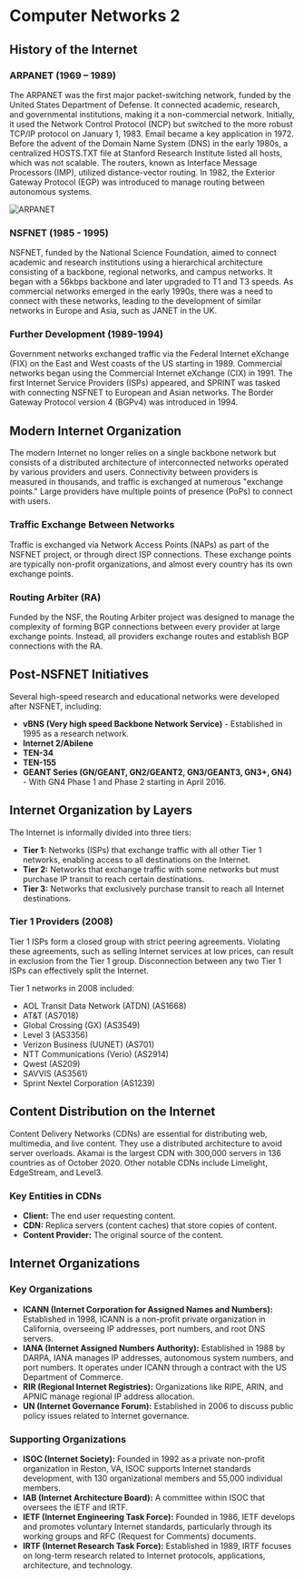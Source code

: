 # Computer Networks 2

## History of the Internet

### ARPANET (1969 – 1989)
The ARPANET was the first major packet-switching network, funded by the United States Department of Defense. It connected academic, research, and governmental institutions, making it a non-commercial network. Initially, it used the Network Control Protocol (NCP) but switched to the more robust TCP/IP protocol on January 1, 1983. Email became a key application in 1972. Before the advent of the Domain Name System (DNS) in the early 1980s, a centralized HOSTS.TXT file at Stanford Research Institute listed all hosts, which was not scalable. The routers, known as Interface Message Processors (IMP), utilized distance-vector routing. In 1982, the Exterior Gateway Protocol (EGP) was introduced to manage routing between autonomous systems.

![ARPANET](media/image_arpnet.png)

### NSFNET (1985 - 1995)
NSFNET, funded by the National Science Foundation, aimed to connect academic and research institutions using a hierarchical architecture consisting of a backbone, regional networks, and campus networks. It began with a 56kbps backbone and later upgraded to T1 and T3 speeds. As commercial networks emerged in the early 1990s, there was a need to connect with these networks, leading to the development of similar networks in Europe and Asia, such as JANET in the UK.

### Further Development (1989-1994)
Government networks exchanged traffic via the Federal Internet eXchange (FIX) on the East and West coasts of the US starting in 1989. Commercial networks began using the Commercial Internet eXchange (CIX) in 1991. The first Internet Service Providers (ISPs) appeared, and SPRINT was tasked with connecting NSFNET to European and Asian networks. The Border Gateway Protocol version 4 (BGPv4) was introduced in 1994.

## Modern Internet Organization

The modern Internet no longer relies on a single backbone network but consists of a distributed architecture of interconnected networks operated by various providers and users. Connectivity between providers is measured in thousands, and traffic is exchanged at numerous "exchange points." Large providers have multiple points of presence (PoPs) to connect with users.

### Traffic Exchange Between Networks
Traffic is exchanged via Network Access Points (NAPs) as part of the NSFNET project, or through direct ISP connections. These exchange points are typically non-profit organizations, and almost every country has its own exchange points.

### Routing Arbiter (RA)
Funded by the NSF, the Routing Arbiter project was designed to manage the complexity of forming BGP connections between every provider at large exchange points. Instead, all providers exchange routes and establish BGP connections with the RA.

## Post-NSFNET Initiatives

Several high-speed research and educational networks were developed after NSFNET, including:
- **vBNS (Very high speed Backbone Network Service)** - Established in 1995 as a research network.
- **Internet 2/Abilene**
- **TEN-34**
- **TEN-155**
- **GEANT Series (GN/GEANT, GN2/GEANT2, GN3/GEANT3, GN3+, GN4)** - With GN4 Phase 1 and Phase 2 starting in April 2016.

## Internet Organization by Layers

The Internet is informally divided into three tiers:
- **Tier 1:** Networks (ISPs) that exchange traffic with all other Tier 1 networks, enabling access to all destinations on the Internet.
- **Tier 2:** Networks that exchange traffic with some networks but must purchase IP transit to reach certain destinations.
- **Tier 3:** Networks that exclusively purchase transit to reach all Internet destinations.

### Tier 1 Providers (2008)
Tier 1 ISPs form a closed group with strict peering agreements. Violating these agreements, such as selling Internet services at low prices, can result in exclusion from the Tier 1 group. Disconnection between any two Tier 1 ISPs can effectively split the Internet.

Tier 1 networks in 2008 included:
- AOL Transit Data Network (ATDN) (AS1668)
- AT&T (AS7018)
- Global Crossing (GX) (AS3549)
- Level 3 (AS3356)
- Verizon Business (UUNET) (AS701)
- NTT Communications (Verio) (AS2914)
- Qwest (AS209)
- SAVVIS (AS3561)
- Sprint Nextel Corporation (AS1239)

## Content Distribution on the Internet

Content Delivery Networks (CDNs) are essential for distributing web, multimedia, and live content. They use a distributed architecture to avoid server overloads. Akamai is the largest CDN with 300,000 servers in 136 countries as of October 2020. Other notable CDNs include Limelight, EdgeStream, and Level3.

### Key Entities in CDNs
- **Client:** The end user requesting content.
- **CDN:** Replica servers (content caches) that store copies of content.
- **Content Provider:** The original source of the content.

## Internet Organizations

### Key Organizations

- **ICANN (Internet Corporation for Assigned Names and Numbers):** Established in 1998, ICANN is a non-profit private organization in California, overseeing IP addresses, port numbers, and root DNS servers.
- **IANA (Internet Assigned Numbers Authority):** Established in 1988 by DARPA, IANA manages IP addresses, autonomous system numbers, and port numbers. It operates under ICANN through a contract with the US Department of Commerce.
- **RIR (Regional Internet Registries):** Organizations like RIPE, ARIN, and APNIC manage regional IP address allocation.
- **UN (Internet Governance Forum):** Established in 2006 to discuss public policy issues related to Internet governance.

### Supporting Organizations

- **ISOC (Internet Society):** Founded in 1992 as a private non-profit organization in Reston, VA, ISOC supports Internet standards development, with 130 organizational members and 55,000 individual members.
- **IAB (Internet Architecture Board):** A committee within ISOC that oversees the IETF and IRTF.
- **IETF (Internet Engineering Task Force):** Founded in 1986, IETF develops and promotes voluntary Internet standards, particularly through its working groups and RFC (Request for Comments) documents.
- **IRTF (Internet Research Task Force):** Established in 1989, IRTF focuses on long-term research related to Internet protocols, applications, architecture, and technology.